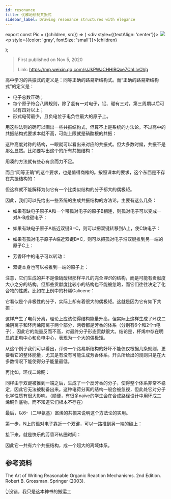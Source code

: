 ```yaml
---
id: resonance
title: 优雅地绘制共振式
sidebar_label: Drawing resonance structures with elegance
---
```


export const Pic = ({children, src}) => (
    <div style={{textAlign: 'center'}}>
        <img src={src} />
        <p style={{color: 'gray', fontSize: 'small'}}>{children}</p>
    </div>);

> First published on Nov 5, 2020
>
> Link: https://mp.weixin.qq.com/s/JkPWJCHHlBQxe7ChLlvOVg

高中学习的共振式的定义是：同等正确的路易斯结构式。而“正确的路易斯结构式”的定义是：

- 电子总数正确；
- 每个原子符合八隅规则，除了氢有一对电子，铝、硼有三对，第三周期以后可以有四对以上；
- 形式电荷最少，且负电位于电负性最大的原子上。

用这些法则的确可以画出一些共振结构式，但算不上是系统的方法论。不过高中的共振结构式要求本就不高，可能上限就是硝酸根的共振：

<Pic src="/img/./docs/Science/resonance/JGibibkelET680Ra3uH0XI6hAS7AdlpxLnpZwCp61J5UE9cDW0vNQdsHCLEFibl8q47dQ06koibaGEBsibEibR16EEkg.png"></Pic>

这种高度对称的结构，一眼就可以看出来对应的共振式。但大多数时候，共振不是那么显然。比如要写出这个的所有共振结构：

<Pic src="/img/./docs/Science/resonance/JGibibkelET680Ra3uH0XI6hAS7AdlpxLn74F5cTicED0z1az3qmpkJxticPov6OSga0icZCdK04eqbD8cp3usDpH8Q.png"></Pic>

用凑的方法就有些心有余而力不足。

而且“同等正确”的这个要求，也是值得商榷的。按照课本的要求，这个东西是不存在共振结构的：

<Pic src="/img/./docs/Science/resonance/JGibibkelET680Ra3uH0XI6hAS7AdlpxLn0CiadnlRMyBmDicnBDJgtSLzZpoxQrUdJAyxsYtG2XibDCwvaOianO6Geg.png"></Pic>

但这样就不能解释为何它有一个比类似结构的分子都大的偶极矩。

因此，我们可以先给出一些系统的生成共振结构的方法论。主要有这么几条：

- 如果有缺电子原子A和一个带孤对电子的原子B相连，则孤对电子可以变成一对A-B成键电子：

<Pic src="/img/./docs/Science/resonance/JGibibkelET69ShcnLs75tB087dvUNf6P4cLFpwM9TJ0Tl1Q3cPz3LoicU8tXibJROjRhyotpW5Ysyfgpy7QxRoQSw.png"></Pic>

- 如果有缺电子原子A临近双键B=C，则可以把双键转移到A上，使C缺电子：

<Pic src="/img/./docs/Science/resonance/JGibibkelET69ShcnLs75tB087dvUNf6P46KdJSVoLPx9xEbCSjt4GicH3vndS8MnW3K5eAmBwD5R0cY2lcwnCjMg.png"></Pic>

- 如果有孤对电子原子A临近双键B=C，则可以把孤对电子沿双键推到另一端的原子C上：

<Pic src="/img/./docs/Science/resonance/JGibibkelET69ShcnLs75tB087dvUNf6P4wYScVpoicMBPAw9BGbbEklMOYgcdksJDy8v8hlkPIBK2M8icaSOwQI5A.png"></Pic>

- 芳香环中的电子可以转动：

<Pic src="/img/./docs/Science/resonance/JGibibkelET69ShcnLs75tB087dvUNf6P4q0uS4X3PbJgrpkia5AOIkCFEEISdhdu0ewheziaiagxEy3sNXd9tkH3lQ.png"></Pic>

- 双键本身也可以被推到一端的原子上：

<Pic src="/img/./docs/Science/resonance/JGibibkelET69ShcnLs75tB087dvUNf6P4ufYib2uhFf9icyTkz22EowzlrbmqgLaXiackLdia72vgo4nFnhqJ7a156Q.png"></Pic>

注意，它们生成的并不是像硝酸根那样平凡的完全*等价*的结构，而是可能有贡献度大小之分的结构。但那些贡献度比较小的结构也不能被忽略，而它们往往决定了化合物的性质。比如在上例中的杯烯Calicene：

<Pic src="/img/./docs/Science/resonance/JGibibkelET69ShcnLs75tB087dvUNf6P4gKzgjzHYod2StlQ0M7u4VOUibD2NJYjgYqfd6RWdGNwz2KmJtDH0NRQ.png"></Pic>

它看似是个非极性的分子，实际上却有着很大的偶极矩。这就是因为它有如下共振：

<Pic src="/img/./docs/Science/resonance/JGibibkelET69ShcnLs75tB087dvUNf6P4qJCibsGm8vAHFeOibywlnicy2kRLX3jXjsZUZ1aawymtbEiaiaL4JiaYN8iaw.png"></Pic>

这样产生了电荷分离，理论上应该使得结构能量升高，但实际上这样生成了环戊二烯阴离子和环丙烯阳离子两个部分，两者都是芳香的体系（分别有6个和2个π电子），因此它的能量反而不高，对最终分子形态贡献很大。结论是，杯烯中存在明显的正电中心和负电中心，表现为一个大的偶极矩。

从这个例子我们可以看出，评价一个路易斯结构的好坏不能仅仅根据几条规则，更要看它的整体能量，尤其是有没有可能生成芳香体系。开头所给出的规则只是在大多数情况下能使得分子能量最低。

再比如，环戊二烯酮：

<Pic src="/img/./docs/Science/resonance/JGibibkelET69ShcnLs75tB087dvUNf6P4SFE9e3r9fc2P5MnzWnKVobIFZP59ojz2TibE6rQabvmXicBZd95EDnLg.png"></Pic>

同样由于双键被推到一端之后，生成了一个反芳香的分子，使得整个体系非常不稳定，因此它无法被制备出来。这种电荷分离的结构一般会被忽视，但此处它对分子化学性质有很大影响。（顺便，有很多naïve的学生会在合成路径设计中用环戊二烯酮作底物，而不知道它们根本不存在）

最后，以6-（二甲氨基）富烯的共振来说明这个方法论的实用。

第一步，N上的孤对电子靠近一个双键，可以一路推到另一端的碳上：

<Pic src="/img/./docs/Science/resonance/JGibibkelET69ShcnLs75tB087dvUNf6P43pgdOCibjyDxYt0aibERAS8KFwwFKFKhro4G6QB38ZJpsQkCXa9tuazw.png"></Pic>

接下来，就是快乐的芳香环转圈时间：

<Pic src="/img/./docs/Science/resonance/JGibibkelET69ShcnLs75tB087dvUNf6P4h2LeYfjsQXPp7vW7cicxCibQPZuRSXfld5Eeia3nyr8nSFtcNnqHwdNicw.png"></Pic>

因此它一共有六个共振结构，成一个超大的离域体系。


## 参考资料

The Art of Writing Reasonable Organic Reaction Mechanisms. 2nd Edition. Robert B. Grossman. Springer (2003).

👆没错，我只是这本神书的搬运工
